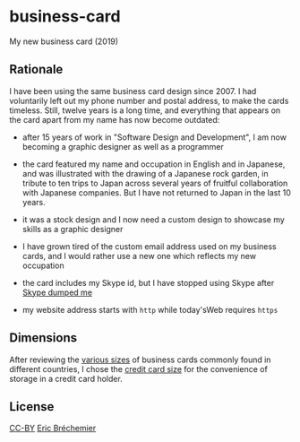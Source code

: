 # business-card
My new business card (2019)

## Rationale

I have been using the same business card design since 2007. I had voluntarily
left out my phone number and postal address, to make the cards timeless.
Still, twelve years is a long time, and everything that appears on the card
apart from my name has now become outdated:

* after 15 years of work in "Software Design and Development",
  I am now becoming a graphic designer as well as a programmer

* the card featured my name and occupation in English and in Japanese,
  and was illustrated with the drawing of a Japanese rock garden,
  in tribute to ten trips to Japan across several years of fruitful
  collaboration with Japanese companies.
  But I have not returned to Japan in the last 10 years.

* it was a stock design and I now need a custom design
  to showcase my skills as a graphic designer

* I have grown tired of the custom email address used on my business cards,
  and I would rather use a new one which reflects my new occupation

* the card includes my Skype id, but I have stopped using Skype
  after [Skype dumped me][]

* my website address starts with `http` while today'sWeb requires `https`

[Skype dumped me]: https://github.com/eric-brechemier/how-i-replaced-skype-with-twilio/issues/1

## Dimensions

After reviewing the [various sizes][] of business cards commonly found in
different countries, I chose the [credit card size][] for the convenience
of storage in a credit card holder.

[various sizes]: https://en.wikipedia.org/wiki/Business_card#Dimensions
[credit card size]: https://en.wikipedia.org/wiki/Credit_card#Technical_specifications

## License

[CC-BY][] [Eric Bréchemier][ATTRIBUTION]

[CC-BY]: https://creativecommons.org/licenses/by/4.0/
[ATTRIBUTION]: https://github.com/eric-brechemier/business-card
